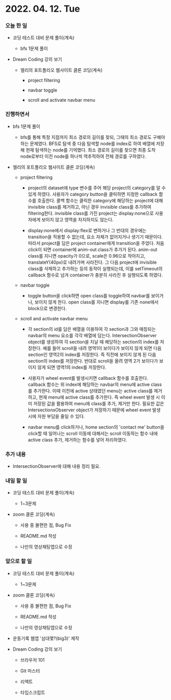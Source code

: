 # 2022. 04. 12. Tue

### 오늘 한 일

- 코딩 테스트 대비 문제 풀이(계속)

  - bfs 1문제 풀이

- Dream Coding 강의 보기

  - 엘리의 포트폴리오 웹사이트 클론 코딩(계속)

    - project filtering

    - navbar toggle

    - scroll and activate navbar menu

### 진행하면서

- bfs 1문제 풀이

  - bfs를 통해 특정 지점까지 최소 경로의 길이를 찾되, 그때의 최소 경로도 구해야하는 문제였다. BFS로 탐색 중 다음 탐색할 node를 index로 하여 배열에 저장해 현재 탐색하는 node를 기억했다. 최소 경로의 길이를 찾으면 최종 도착 node로부터 이전 node를 하나씩 역추적하여 전체 경로를 구하였다.

- 엘리의 포트폴리오 웹사이트 클론 코딩(계속)

  - project filtering

    - project의 dataset에 type 변수를 주어 해당 project의 category를 알 수 있게 하였다. 사용자가 category button을 클릭하면 지정한 callback 함수를 호출한다. 콜백 함수는 클릭한 category에 해당하는 project에 대해 invisible class를 제거하고, 아닌 경우 invisible class를 추가하여 filtering한다. invisible class를 가진 project는 display:none으로 사용자에게 보이지 않고 영역을 차지하지도 않는다.

    - display:none에서 display:flex로 변하거나 그 반대의 경우에는 transition을 적용할 수 없는데, 요소 자체가 없어지거나 생기기 때문이다. 따라서 project를 담은 project container에게 transition을 주었다. 처음 click이 되면 container에 anim-out class가 추가가 된다. anim-out class를 지니면 opacity가 0으로, scale은 0.96으로 작아지고, translateY(40px)로 내려가며 사라진다. 그 다음 project에 invisible class를 삭제하고 추가하는 등의 동작이 실행되는데, 이를 setTimeout의 callback 함수로 넘겨 container가 충분히 사라진 후 실행되도록 하였다.

  - navbar toggle

    - toggle button을 click하면 open class를 toggle하여 navbar를 보이거나, 보이지 않게 한다. open class를 지니면 display를 기존 none에서 block으로 변경한다.

  - scroll and activate navbar menu

    - 각 section의 id를 담은 배열을 이용하여 각 section과 그와 매칭되는 navbar의 menu 요소를 각각 배열에 담는다. IntersectionObserver object를 생성하여 각 section을 지날 때 해당하는 section의 index를 저장한다. 예를 들어 scroll을 내려 영역1이 보이다가 보이지 않게 되면 다음 section인 영역2의 index를 저장한다. 즉 직전에 보이지 않게 된 다음 section의 index를 저장한다. 반대로 scroll을 올려 영역 2가 보이다가 보이지 않게 되면 영역1의 index를 저장한다.

    - 사용자가 wheel event를 발생시키면 callback 함수를 호출한다. callback 함수는 위 index에 해당하는 navbar의 menu에 active class를 추가한다. 이때 이전에 active 상태였던 menu는 active class를 제거하고, 현재 menu에 active class를 추가한다. 즉 wheel event 발생 시 이미 저장된 값을 활용하여 menu에 class를 추가, 제거만 한다. 필요한 값은 IntersectionsObserver object가 저장하기 때문에 wheel event 발생 시에 자원 부담을 줄일 수 있다.

    - navbar menu를 click하거나, home section의 'contact me' button을 click할 때 일어나는 scroll 이동에 대해서는 scroll 이동하는 함수 내에 active class 추가, 제거하는 함수를 넣어 처리하였다.

### 추가 내용

- IntersectionObserver에 대해 내용 정리 필요.

### 내일 할 일

- 코딩 테스트 대비 문제 풀이(계속)

  - 1~3문제

- zoom 클론 코딩(계속)

  - 사용 중 불편한 점, Bug Fix

  - README.md 작성

  - 나만의 영상채팅앱으로 수정

### 앞으로 할 일

- 코딩 테스트 대비 문제 풀이(계속)

  - 1~3문제

- zoom 클론 코딩(계속)

  - 사용 중 불편한 점, Bug Fix

  - README.md 작성

  - 나만의 영상채팅앱으로 수정

- 운동기록 웹앱 '삼대몇?(big3)' 제작

- Dream Coding 강의 보기

  - 브라우저 101

  - Git 마스터

  - 리액트

  - 타입스크립트

<br><br>
